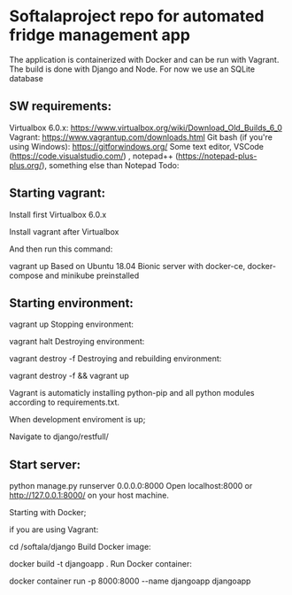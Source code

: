 # Softalaproject repo for automated fridge management app
The application is containerized with Docker and can be run with Vagrant. The build is done with Django and Node. For now we use an SQLite database

## SW requirements:

Virtualbox 6.0.x: https://www.virtualbox.org/wiki/Download_Old_Builds_6_0
Vagrant: https://www.vagrantup.com/downloads.html
Git bash (if you're using Windows): https://gitforwindows.org/
Some text editor, VSCode (https://code.visualstudio.com/) , notepad++ (https://notepad-plus-plus.org/), something else than Notepad
Todo:

## Starting vagrant:

Install first Virtualbox 6.0.x

Install vagrant after Virtualbox

And then run this command:

  vagrant up
Based on Ubuntu 18.04 Bionic server with docker-ce, docker-compose and minikube preinstalled

## Starting environment:

vagrant up
Stopping environment:

vagrant halt
Destroying environment:

vagrant destroy -f
Destroying and rebuilding environment:

vagrant destroy -f && vagrant up

Vagrant is automaticly installing python-pip and all python modules according to requirements.txt.

When development enviroment is up;

Navigate to django/restfull/

## Start server:

 python manage.py runserver 0.0.0.0:8000
Open localhost:8000 or http://127.0.0.1:8000/ on your host machine.

Starting with Docker;

if you are using Vagrant:

 cd /softala/django
Build Docker image:

 docker build -t djangoapp .
Run Docker container:

 docker container run -p 8000:8000 --name djangoapp djangoapp
